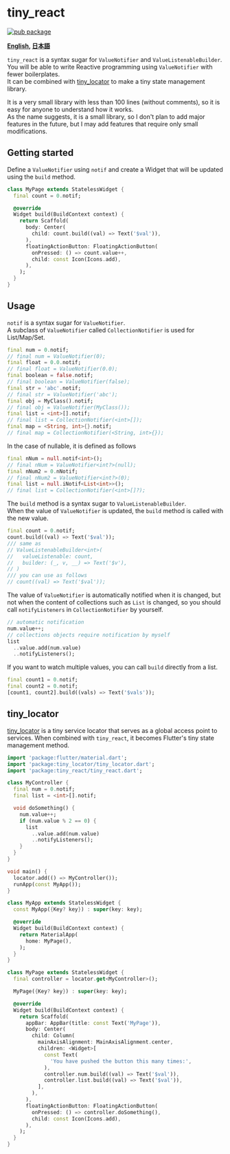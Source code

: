# tiny_react

[![pub package](https://img.shields.io/pub/v/tiny_react.svg)](https://pub.dartlang.org/packages/tiny_react)


**[English](https://github.com/zuvola/tiny_react/blob/master/README.md), [日本語](https://github.com/zuvola/tiny_react/blob/master/README_jp.md)**


`tiny_react` is a syntax sugar for `ValueNotifier` and `ValueListenableBuilder`.  
You will be able to write Reactive programming using `ValueNotifier` with fewer boilerplates.  
It can be combined with [tiny_locator](https://pub.dartlang.org/packages/tiny_locator) to make a tiny state management library.

It is a very small library with less than 100 lines (without comments), so it is easy for anyone to understand how it works.  
As the name suggests, it is a small library, so I don't plan to add major features in the future, but I may add features that require only small modifications.


## Getting started

Define a `ValueNotifier` using `notif` and create a Widget that will be updated using the `build` method.

```dart
class MyPage extends StatelessWidget {
  final count = 0.notif;

  @override
  Widget build(BuildContext context) {
    return Scaffold(
      body: Center(
        child: count.build((val) => Text('$val')),
      ),
      floatingActionButton: FloatingActionButton(
        onPressed: () => count.value++,
        child: const Icon(Icons.add),
      ),
    );
  }
}
```


## Usage

`notif` is a syntax sugar for `ValueNotifier`.  
A subclass of `ValueNotifier` called `CollectionNotifier` is used for List/Map/Set.

```dart
final num = 0.notif;
// final num = ValueNotifier(0);
final float = 0.0.notif;
// final float = ValueNotifier(0.0);
final boolean = false.notif;
// final boolean = ValueNotifier(false);
final str = 'abc'.notif;
// final str = ValueNotifier('abc');
final obj = MyClass().notif;
// final obj = ValueNotifier(MyClass());
final list = <int>[].notif;
// final list = CollectionNotifier(<int>[]);
final map = <String, int>{}.notif;
// final map = CollectionNotifier(<String, int>{});
```

In the case of nullable, it is defined as follows

```dart
final nNum = null.notif<int>();
// final nNum = ValueNotifier<int?>(null);
final nNum2 = 0.nNotif;
// final nNum2 = ValueNotifier<int?>(0);
final list = null.iNotif<List<int>>();
// final list = CollectionNotifier(<int>[]?);
```


The `build` method is a syntax sugar to `ValueListenableBuilder`.  
When the value of `ValueNotifier` is updated, the `build` method is called with the new value.

```dart
final count = 0.notif;
count.build((val) => Text('$val'));
/// same as
// ValueListenableBuilder<int>(
//   valueListenable: count,
//   builder: (_, v, __) => Text('$v'),
// )
/// you can use as follows
// count((val) => Text('$val'));
```


The value of `ValueNotifier` is automatically notified when it is changed, but not when the content of collections such as `List` is changed, so you should call `notifyListeners` in `CollectionNotifier` by yourself.

```dart
// automatic notification
num.value++;
// collections objects require notification by myself
list
  ..value.add(num.value)
  ..notifyListeners();
```


If you want to watch multiple values, you can call `build` directly from a list.

```dart
final count1 = 0.notif;
final count2 = 0.notif;
[count1, count2].build((vals) => Text('$vals'));
```


## tiny_locator

[tiny_locator](https://pub.dartlang.org/packages/tiny_locator)
 is a tiny service locator that serves as a global access point to services.
When combined with `tiny_react`, it becomes Flutter's tiny state management method.

```dart
import 'package:flutter/material.dart';
import 'package:tiny_locator/tiny_locator.dart';
import 'package:tiny_react/tiny_react.dart';

class MyController {
  final num = 0.notif;
  final list = <int>[].notif;

  void doSomething() {
    num.value++;
    if (num.value % 2 == 0) {
      list
        ..value.add(num.value)
        ..notifyListeners();
    }
  }
}

void main() {
  locator.add(() => MyController());
  runApp(const MyApp());
}

class MyApp extends StatelessWidget {
  const MyApp({Key? key}) : super(key: key);

  @override
  Widget build(BuildContext context) {
    return MaterialApp(
      home: MyPage(),
    );
  }
}

class MyPage extends StatelessWidget {
  final controller = locator.get<MyController>();

  MyPage({Key? key}) : super(key: key);

  @override
  Widget build(BuildContext context) {
    return Scaffold(
      appBar: AppBar(title: const Text('MyPage')),
      body: Center(
        child: Column(
          mainAxisAlignment: MainAxisAlignment.center,
          children: <Widget>[
            const Text(
              'You have pushed the button this many times:',
            ),
            controller.num.build((val) => Text('$val')),
            controller.list.build((val) => Text('$val')),
          ],
        ),
      ),
      floatingActionButton: FloatingActionButton(
        onPressed: () => controller.doSomething(),
        child: const Icon(Icons.add),
      ),
    );
  }
}
```
